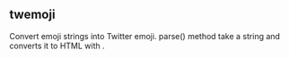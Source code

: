 twemoji
---

Convert emoji strings into Twitter emoji.
parse() method take a string and converts it to HTML with <img>.

